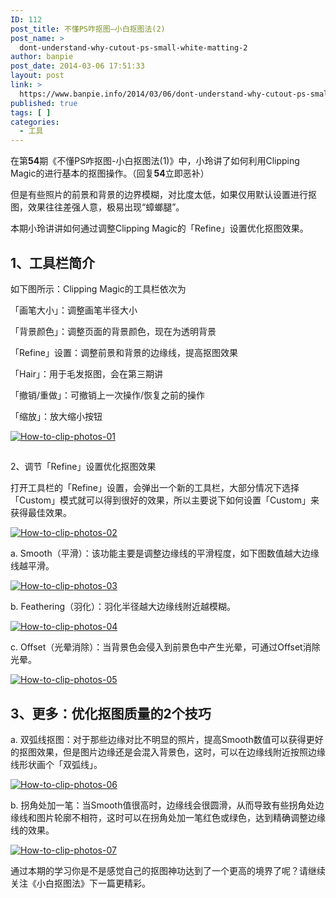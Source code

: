 ```yaml
---
ID: 112
post_title: 不懂PS咋抠图—小白抠图法(2)
post_name: >
  dont-understand-why-cutout-ps-small-white-matting-2
author: banpie
post_date: 2014-03-06 17:51:33
layout: post
link: >
  https://www.banpie.info/2014/03/06/dont-understand-why-cutout-ps-small-white-matting-2/
published: true
tags: [ ]
categories:
  - 工具
---
```

在第**54**期《不懂PS咋抠图-小白抠图法(1)》中，小玲讲了如何利用Clipping Magic的进行基本的抠图操作。（回复**54**立即恶补）

但是有些照片的前景和背景的边界模糊，对比度太低，如果仅用默认设置进行抠图，效果往往差强人意，极易出现“蟑螂腿”。

本期小玲讲讲如何通过调整Clipping Magic的「Refine」设置优化抠图效果。

## 1、工具栏简介

如下图所示：Clipping Magic的工具栏依次为

「画笔大小」：调整画笔半径大小

「背景颜色」：调整页面的背景颜色，现在为透明背景

「Refine」设置：调整前景和背景的边缘线，提高抠图效果

「Hair」：用于毛发抠图，会在第三期讲

「撤销/重做」：可撤销上一次操作/恢复之前的操作

「缩放」：放大缩小按钮

[![How-to-clip-photos-01](http://www.banpie.info/wp-content/uploads/2014/03/How-to-clip-photos-01.jpg)](http://www.banpie.info/wp-content/uploads/2014/03/How-to-clip-photos-01.jpg)

## 

2、调节「Refine」设置优化抠图效果

打开工具栏的「Refine」设置，会弹出一个新的工具栏，大部分情况下选择「Custom」模式就可以得到很好的效果，所以主要说下如何设置「Custom」来获得最佳效果。

[![How-to-clip-photos-02](http://www.banpie.info/wp-content/uploads/2014/03/How-to-clip-photos-02.jpg)](http://www.banpie.info/wp-content/uploads/2014/03/How-to-clip-photos-02.jpg)

a. Smooth（平滑）：该功能主要是调整边缘线的平滑程度，如下图数值越大边缘线越平滑。

[![How-to-clip-photos-03](http://www.banpie.info/wp-content/uploads/2014/03/How-to-clip-photos-03.jpg)](http://www.banpie.info/wp-content/uploads/2014/03/How-to-clip-photos-03.jpg)

b. Feathering（羽化）：羽化半径越大边缘线附近越模糊。

[![How-to-clip-photos-04](http://www.banpie.info/wp-content/uploads/2014/03/How-to-clip-photos-04.jpg)](http://www.banpie.info/wp-content/uploads/2014/03/How-to-clip-photos-04.jpg)

c. Offset（光晕消除）：当背景色会侵入到前景色中产生光晕，可通过Offset消除光晕。

[![How-to-clip-photos-05](http://www.banpie.info/wp-content/uploads/2014/03/How-to-clip-photos-05.jpg)](http://www.banpie.info/wp-content/uploads/2014/03/How-to-clip-photos-05.jpg)

## 3、更多：优化抠图质量的2个技巧

a. 双弧线抠图：对于那些边缘对比不明显的照片，提高Smooth数值可以获得更好的抠图效果，但是图片边缘还是会混入背景色，这时，可以在边缘线附近按照边缘线形状画个「双弧线」。

[![How-to-clip-photos-06](http://www.banpie.info/wp-content/uploads/2014/03/How-to-clip-photos-06.jpg)](http://www.banpie.info/wp-content/uploads/2014/03/How-to-clip-photos-06.jpg)

b. 拐角处加一笔：当Smooth值很高时，边缘线会很圆滑，从而导致有些拐角处边缘线和图片轮廓不相符，这时可以在拐角处加一笔红色或绿色，达到精确调整边缘线的效果。

[![How-to-clip-photos-07](http://www.banpie.info/wp-content/uploads/2014/03/How-to-clip-photos-07.jpg)](http://www.banpie.info/wp-content/uploads/2014/03/How-to-clip-photos-07.jpg)

通过本期的学习你是不是感觉自己的抠图神功达到了一个更高的境界了呢？请继续关注《小白抠图法》下一篇更精彩。